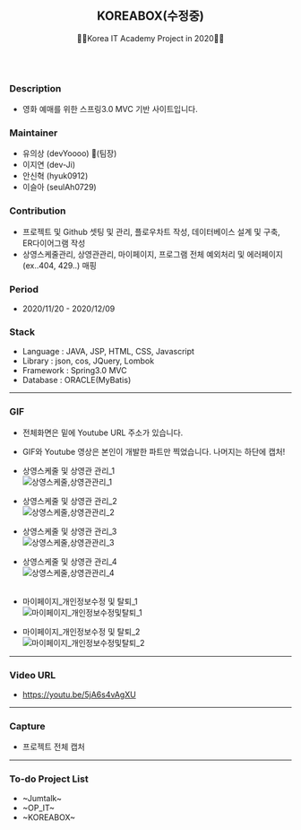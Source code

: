 <h2 align="center">KOREABOX(수정중)</h2>
<p align="center">
  🙍‍♂️Korea IT Academy Project in 2020🙍‍♀️
</p>
<br><br>


### Description
* 영화 예매를 위한 스프링3.0 MVC 기반 사이트입니다.

### Maintainer
* 유의상 (devYoooo) :crown:(팀장)
* 이지연 (dev-Ji)
* 안신혁 (hyuk0912)
* 이슬아 (seulAh0729)

### Contribution
* 프로젝트 및 Github 셋팅 및 관리, 플로우차트 작성, 데이터베이스 설계 및 구축, ER다이어그램 작성
* 상영스케줄관리, 상영관관리, 마이페이지, 프로그램 전체 예외처리 및 에러페이지(ex..404, 429..) 매핑

### Period
* 2020/11/20 - 2020/12/09

### Stack
* Language : JAVA, JSP, HTML, CSS, Javascript
* Library : json, cos, JQuery, Lombok
* Framework : Spring3.0 MVC
* Database : ORACLE(MyBatis)

***

### GIF
* 전체화면은 밑에 Youtube URL 주소가 있습니다.
* GIF와 Youtube 영상은 본인이 개발한 파트만 찍었습니다. 나머지는 하단에 캡처!

* 상영스케줄 및 상영관 관리_1<br>
![상영스케줄,상영관관리_1](https://user-images.githubusercontent.com/58925978/102002606-6fa22d00-3d41-11eb-8555-594af4083d8c.gif)
* 상영스케줄 및 상영관 관리_2<br>
![상영스케줄,상영관관리_2](https://user-images.githubusercontent.com/58925978/102002610-7df04900-3d41-11eb-9aa1-dc8df899d6a2.gif)
* 상영스케줄 및 상영관 관리_3<br>
![상영스케줄,상영관관리_3](https://user-images.githubusercontent.com/58925978/102002611-82b4fd00-3d41-11eb-8735-2c38da30279d.gif)
* 상영스케줄 및 상영관 관리_4<br>
![상영스케줄,상영관관리_4](https://user-images.githubusercontent.com/58925978/102002615-89437480-3d41-11eb-975f-33f9abec39b1.gif)
<br><br>
* 마이페이지_개인정보수정 및 탈퇴_1<br>
![마이페이지_개인정보수정및탈퇴_1](https://user-images.githubusercontent.com/58925978/102002618-8ea0bf00-3d41-11eb-929a-9a7723e629f7.gif)
* 마이페이지_개인정보수정 및 탈퇴_2<br>
![마이페이지_개인정보수정및탈퇴_2](https://user-images.githubusercontent.com/58925978/102002620-93fe0980-3d41-11eb-9239-1af307cb81ae.gif)

***

### Video URL
* https://youtu.be/5jA6s4vAgXU

***

### Capture
* 프로젝트 전체 캡처


***

### To-do Project List
* ~Jumtalk~
* ~OP_IT~
* ~KOREABOX~

